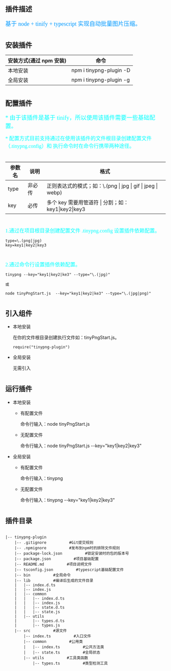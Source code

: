 ## 插件描述

<font color=#0099ff size=4 face="微软雅黑">基于 node + tinify + typescript 实现自动批量图片压缩。</font>

#

## 安装插件

| 安装方式(通过 npm 安装) | 命令                    |
| ----------------------- | ----------------------- |
| 本地安装                | npm i tinypng-plugin -D |
| 全局安装                | npm i tinypng-plugin -g |

#

## 配置插件

<font color=#00ffff size=4 face="微软雅黑">\* 由于该插件是基于 tinify，所以使用该插件需要一些基础配置。</font>

<font color=#00ffff size=3 face="微软雅黑">
    * 配置方式目前支持通过在使用该插件的文件根目录创建配置文件（.tinypng.config）和 执行命令时在命令行携带两种途径。
</font>

#

| 参数名 | 说明   | 格式                                                         |
| ------ | ------ | ------------------------------------------------------------ |
| type   | 非必传 | 正则表达式的模式；如：\\.(png \| jpg \| gif \| jpeg \| webp) |
| key    | 必传   | 多个 key 需要用管道符 \| 分割；如： key1\|key2\|key3         |

#

<font color=#00ffff size=3 face="微软雅黑">1.通过在项目根目录创建配置文件 .tinypng.config 设置插件依赖配置。</font>

```
type=\.(png|jpg)
key=key1|key2|key3
```

#

<font color=#00ffff size=3 face="微软雅黑">2.通过命令行设置插件依赖配置。</font>

```
tinypng --key="key1|key2|ke3" --type="\.(jpg)"

或

node tinyPngStart.js  --key="key1|key2|ke3" --type="\.(jpg|png)"
```

#

## 引入组件

- 本地安装

  在你的文件根目录创建执行文件如：tinyPngStart.js。

  ```
  require("tinypng-plugin")

  ```

- 全局安装

  无需引入

#

## 运行插件

- 本地安装

  - 有配置文件

    命令行输入：node tinyPngStart.js

  - 无配置文件

    命令行输入：node tinyPngStart.js --key="key1|key2|key3"

- 全局安装

  - 有配置文件

    命令行输入：tinypng

  - 无配置文件

    命令行输入：tinypng --key="key1|key2|key3"

#

## 插件目录

```

|-- tinypng-plugin
    |-- .gitignore          #Git提交规则
    |-- .npmignore          #发布到npm时的排除文件规则
    |-- package-lock.json          #锁定安装时的包的版本号
    |-- package.json          #项目基础配置
    |-- README.md          #项目说明文件
    |-- tsconfig.json          #typescript基础配置文件
    |-- bin          #全局命令
    |-- lib          #编译后生成的文件目录
    |   |-- index.d.ts
    |   |-- index.js
    |   |-- common
    |   |   |-- index.d.ts
    |   |   |-- index.js
    |   |   |-- state.d.ts
    |   |   |-- state.js
    |   |-- utils
    |       |-- types.d.ts
    |       |-- types.js
    |-- src          #源文件
        |-- index.ts          #入口文件
        |-- common          #公用类
        |   |-- index.ts          #公共方法类
        |   |-- state.ts          #全局状态
        |-- utils          #工具类函数
            |-- types.ts          #类型检测工具

```
